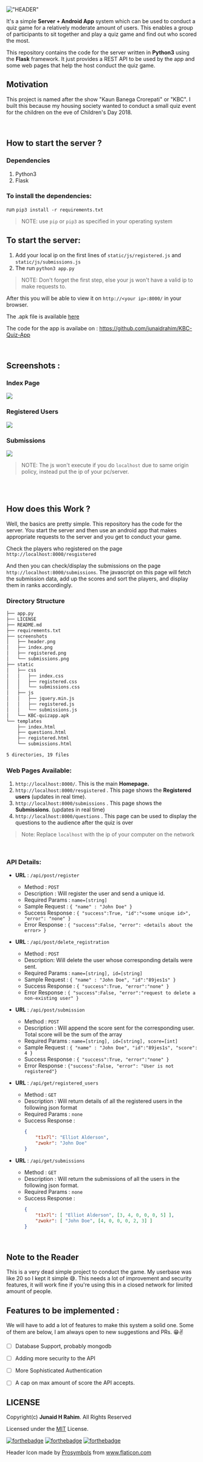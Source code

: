 !["HEADER"](screenshots/header.png)

It's a simple **Server + Android App** system which can be used to conduct a quiz game for a relatively
moderate amount of users. This enables a group of participants to sit together and play a quiz game and find out who scored the most. 

This repository contains the code for the server written in **Python3** using the
**Flask** framework. It just provides a REST API to be used by the app and some web pages that help the host
conduct the quiz game. 

## Motivation 

This project is named after the show "Kaun Banega Crorepati" or "KBC". I built this because my housing society wanted
to conduct a small quiz event for the children on the eve of Children's Day 2018.

<br>

## How to start the server ?

### Dependencies 

1. Python3
2. Flask

### To install the dependencies:
 
run `pip3 install -r requirements.txt`
> NOTE: use `pip` or `pip3` as specified in your operating system


## To start the server:
1. Add your local ip on the first lines of `static/js/registered.js` and `static/js/submissions.js`
2. The run `python3 app.py`

> NOTE: Don't forget the first step, else your js won't have a valid ip to make requests to.

After this you will be able to view it on `http://<your ip>:8000/` in your browser.

The .apk file is available [here](static/KBC-quizapp.apk)

The code for the app is availabe on : https://github.com/junaidrahim/KBC-Quiz-App

<br>

## Screenshots : 

### Index Page
![](screenshots/index.png) <br>

### Registered Users
![](screenshots/registered.png) <br>

### Submissions
![](screenshots/submissions.png) 


> NOTE: The js won't execute if you do `localhost` due to same origin policy, instead put the ip of your pc/server.

<br><br>

## How does this Work ?

Well, the basics are pretty simple. This repository has the code for the server. You start the server
and then use an android app that makes appropriate requests to the server and you get to conduct your game.

Check the players who registered on the page `http://localhost:8000/resgistered`

And then you can check/display the submissions on the page `http://localhost:8000/submissions`. The javascript
on this page will fetch the submission data, add up the scores and sort the players, and display them in ranks
accordingly.

### Directory Structure

```bash
├── app.py
├── LICENSE
├── README.md
├── requirements.txt
├── screenshots
│   ├── header.png
│   ├── index.png
│   ├── registered.png
│   └── submissions.png
├── static
│   ├── css
│   │   ├── index.css
│   │   ├── registered.css
│   │   └── submissions.css
│   ├── js
│   │   ├── jquery.min.js
│   │   ├── registered.js
│   │   └── submissions.js
│   └── KBC-quizapp.apk
└── templates
    ├── index.html
    ├── questions.html
    ├── registered.html
    └── submissions.html

5 directories, 19 files
```

### Web Pages Available:

1. `http://localhost:8000/`. This is the main **Homepage.**
2. `http://localhost:8000/resgistered` . This page shows the **Registered users** (updates in real time).
3. `http://localhost:8000/submissions` . This page shows the **Submissions**. (updates in real time)
4. `http://localhost:8000/questions` . This page can be used to display the questions to the audience after the quiz is over

> Note: Replace `localhost` with the ip of your computer on the network

<br>

### API Details:

* **URL** : `/api/post/register`

    * Method : `POST`
    * Description : Will register the user and send a unique id.
    * Required Params : `name=[string]`
    * Sample Request : `{ "name" : "John Doe" }`
    * Success Response : `{ "success":True, "id":"<some unique id>", "error": "none" }`
    * Error Response : `{ "success":False, "error": <details about the error> }`

* **URL** : `/api/post/delete_registration`

    * Method : `POST`
    * Description: Will delete the user whose corresponding details were sent.
    * Required Params : `name=[string], id=[string]`
    * Sample Request : `{ "name" : "John Doe", "id":"89jes1s" }`
    * Success Response : `{ "success":True, "error":"none" }`
    * Error Response : `{ "success":False, "error":"request to delete a non-existing user" }`


* **URL** : `/api/post/submission`

    * Method : `POST`
    * Description : Will append the score sent for the corresponding user. Total score will be the sum of the array
    * Required Params : `name=[string], id=[string], score=[int]`
    * Sample Request : `{ "name" : "John Doe", "id":"89jes1s", "score": 4 }`
    * Success Response : `{ "success":True, "error":"none" }`
    * Error Response : `{"success":False, "error": "User is not registered"}`

* **URL** : `/api/get/registered_users`

    * Method : `GET`
    * Description : Will return details of all the registered users in the following json format
    * Required Params : `none`
    * Success Response : 
        ```json
        {
            "t1x7l": "Elliot Alderson",
            "zwokr": "John Doe"
        }
        ```

* **URL** : `/api/get/submissions`

    * Method : `GET`
    * Description : Will return the submissions of all the users in the following json format.
    * Required Params : `none`
    * Success Response : 
        ```json
        {   
            "t1x7l": [ "Elliot Alderson", [3, 4, 0, 0, 0, 5] ],
            "zwokr": [ "John Doe", [4, 0, 0, 0, 2, 3] ]
        }
        ```

<br>

## Note to the Reader

This is a very dead simple project to conduct the game. My userbase was like 20 so I kept it simple 😅. This needs a lot of improvement and security features, it will work fine if you're using this in a closed network for 
limited amount of people.

## Features to be implemented :

We will have to add a lot of features to make this system a solid one. Some of them are below, I am always open to new suggestions and PRs. 😁✌️

- [ ] Database Support, probably mongodb
- [ ] Adding more security to the API
- [ ] More Sophisticated Authentication
- [ ] A cap on max amount of score the API accepts.


## LICENSE

Copyright(c) **Junaid H Rahim**. All Rights Reserved

Licensed under the [MIT](LICENSE) License.

[![forthebadge](https://forthebadge.com/images/badges/built-with-love.svg)](https://forthebadge.com)
[![forthebadge](https://forthebadge.com/images/badges/made-with-python.svg)](https://forthebadge.com)
[![forthebadge](https://forthebadge.com/images/badges/for-you.svg)](https://forthebadge.com)

Header Icon made by <a href="https://www.flaticon.com/authors/prosymbols" title="Prosymbols">Prosymbols</a> from <a href="https://www.flaticon.com/" title="Flaticon">www.flaticon.com</a>